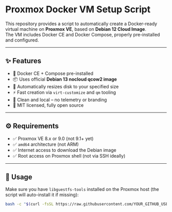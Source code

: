 # Proxmox Docker VM Setup Script

This repository provides a script to automatically create a Docker-ready virtual machine on **Proxmox VE**, based on **Debian 12 Cloud Image**.  
The VM includes Docker CE and Docker Compose, properly pre-installed and configured.

---

## ✨ Features

- 🐳 Docker CE + Compose pre-installed
- 📦 Uses official **Debian 13 nocloud qcow2 image**
- 🔁 Automatically resizes disk to your specified size
- ⚡ Fast creation via `virt-customize` and `qm` tooling
- 🧰 Clean and local – no telemetry or branding
- 🔐 MIT licensed, fully open source

---

## ⚙️ Requirements

- ✅ Proxmox VE 8.x or 9.0 (not 9.1+ yet)
- ✅ `amd64` architecture (not ARM)
- ✅ Internet access to download the Debian image
- ✅ Root access on Proxmox shell (not via SSH ideally)

---

## 🚀 Usage

Make sure you have `libguestfs-tools` installed on the Proxmox host (the script will auto-install it if missing):

```bash
bash -c "$(curl -fsSL https://raw.githubusercontent.com/YOUR_GITHUB_USERNAME/proxmox-scripts/main/docker-vm.sh)"
